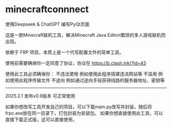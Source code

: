# minecraftconnnect
使用Deepseek & ChatGPT 编写PyQt页面

这是一款Minecraft联机工具，解决Minecraft Java Editon繁琐的多人游戏联机而出现。

依赖于 FRP 项目，本质上是一个代写配置文件的简单工具。

使用前需要确保你一定同意了协议，协议在 https://b.clash.ink/?id=43

使用此工具必须确保你：
不违法使用
 例如使用此程序搭建违法网站等
不滥用
 例如使用此程序传输文件 
不逆向
 例如通过逆向手段获得线路的服务器地址、密钥等 
______

2025.2.1 发布v0.9版本 可正常使用

如果你想改写工具开发自己的项目，可以下载main.py改写并封装，随后将frpc.exe放在同一目录下，打包封装为安装包。
如果你想直接使用此工具，可以直接下载正式版，这可以直接使用。

